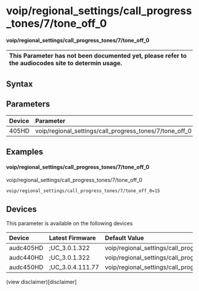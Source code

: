 ﻿---
description: voip/regional_settings/call_progress_tones/7/tone_off_0
search: false
---

# voip/regional_settings/call_progress_tones/7/tone_off_0

#### voip/regional_settings/call_progress_tones/7/tone_off_0


| This Parameter has not been documented yet, please refer to the audiocodes site to determin usage.  | 
| :--- |

## Syntax

## Parameters
|Device|Parameter|value|Description|
|:---|:---|:---|:---|
| 405HD | voip/regional_settings/call_progress_tones/7/tone_off_0 |  |  |

## Examples
#### voip/regional_settings/call_progress_tones/7/tone_off_0

voip/regional_settings/call_progress_tones/7/tone_off_0

```
voip/regional_settings/call_progress_tones/7/tone_off_0=15
```

## Devices
This parameter is available on the following devices

| Device | Latest Firmware | Default Value |
|:---|:---|:---|
| audc405HD | ;UC_3.0.1.322 | voip/regional_settings/call_progress_tones/7/tone_off_0=15 
| audc440HD | ;UC_3.0.1.322 | voip/regional_settings/call_progress_tones/7/tone_off_0=15 
| audc450HD | ;UC_3.0.4.111.77 | voip/regional_settings/call_progress_tones/7/tone_off_0=15 

(view disclaimer)[disclaimer]
